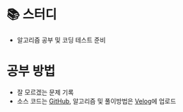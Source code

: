 # 📚 스터디
- 알고리즘 공부 및 코딩 테스트 준비

# 공부 방법
- 잘 모르겠는 문제 기록
- 소스 코드는 [GitHub](https://github.com/hahahellooo/coding_test), 알고리즘 및 풀이방법은 [Velog](https://velog.io/@hahahellooo)에 업로드
